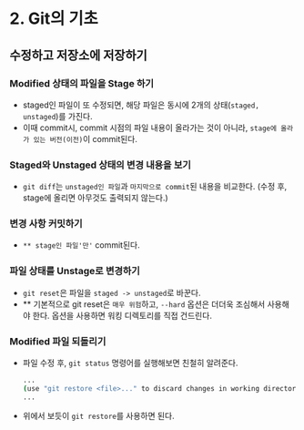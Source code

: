 # 2. Git의 기초

## 수정하고 저장소에 저장하기

### Modified 상태의 파일을 Stage 하기

* staged인 파일이 또 수정되면, 해당 파일은 동시에 2개의 상태(`staged, unstaged`)를 가진다.
* 이때 commit시, commit 시점의 파일 내용이 올라가는 것이 아니라, `stage에 올라가 있는 버전(이전)`이 commit된다.

### Staged와 Unstaged 상태의 변경 내용을 보기

* `git diff`는 `unstaged인 파일`과 `마지막으로 commit`된 내용을 비교한다. (수정 후, stage에 올리면 아무것도 출력되지 않는다.)

### 변경 사항 커밋하기

* `** stage인 파일'만'` commit된다.

### 파일 상태를 Unstage로 변경하기

* `git reset`은 파일을 `staged -> unstaged`로 바꾼다.
* ** 기본적으로 git reset은 `매우 위험`하고, `--hard` 옵션은 더더욱 조심해서 사용해야 한다. 옵션을 사용하면 워킹 디렉토리를 직접 건드린다.

### Modified 파일 되돌리기

* 파일 수정 후, `git status` 명령어를 실행해보면 친철히 알려준다.
  ```bash
  ...
  (use "git restore <file>..." to discard changes in working directory)
  ...
  ```
* 위에서 보듯이 `git restore`를 사용하면 된다. 